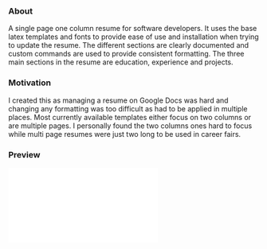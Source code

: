 ### About
A single page one column resume for software developers. It uses the base latex templates and fonts to provide ease of use and installation when trying to update the resume. The different sections are clearly documented and custom commands are used to provide consistent formatting. The three main sections in the resume are education, experience and projects.

### Motivation

I created this as managing a resume on Google Docs was hard and changing any formatting was too difficult as had to be applied in multiple places. 
Most currently available templates either focus on two columns or are multiple pages.
I personally found the two columns ones hard to focus while multi page resumes were just two long to be used in career fairs.

### Preview
![Resume Screenshot](/Adithya_Resume.pdf)
